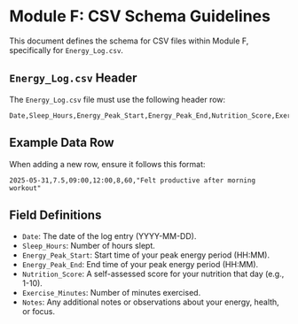 # Module F: CSV Schema Guidelines

This document defines the schema for CSV files within Module F, specifically for `Energy_Log.csv`.

## `Energy_Log.csv` Header
The `Energy_Log.csv` file must use the following header row:

```csv
Date,Sleep_Hours,Energy_Peak_Start,Energy_Peak_End,Nutrition_Score,Exercise_Minutes,Notes
```

## Example Data Row
When adding a new row, ensure it follows this format:

```csv
2025-05-31,7.5,09:00,12:00,8,60,"Felt productive after morning workout"
```

## Field Definitions
- `Date`: The date of the log entry (YYYY-MM-DD).
- `Sleep_Hours`: Number of hours slept.
- `Energy_Peak_Start`: Start time of your peak energy period (HH:MM).
- `Energy_Peak_End`: End time of your peak energy period (HH:MM).
- `Nutrition_Score`: A self-assessed score for your nutrition that day (e.g., 1-10).
- `Exercise_Minutes`: Number of minutes exercised.
- `Notes`: Any additional notes or observations about your energy, health, or focus.